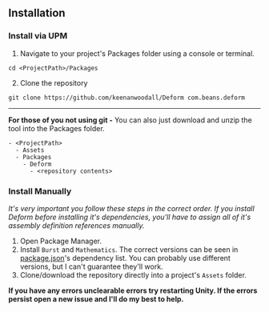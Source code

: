 ## Installation
### Install via UPM
1. Navigate to your project's Packages folder using a console or terminal.
```
cd <ProjectPath>/Packages
```
2. Clone the repository
```
git clone https://github.com/keenanwoodall/Deform com.beans.deform
```
---
**For those of you not using git -** You can also just download and unzip the tool into the Packages folder.
```
- <ProjectPath>
  - Assets
  - Packages
    - Deform
      - <repository contents>
```

### Install Manually
*It's very important you follow these steps in the correct order. If you install Deform before installing it's dependencies, you'll have to assign all of it's assembly definition references manually.*
1. Open Package Manager.
2. Install `Burst` and `Mathematics`. The correct versions can be seen in [package.json](../package.json)'s dependency list. You can probably use different versions, but I can't guarantee they'll work.
3. Clone/download the repository directly into a project's `Assets` folder.

**If you have any errors unclearable errors try restarting Unity. If the errors persist open a new issue and I'll do my best to help.**
